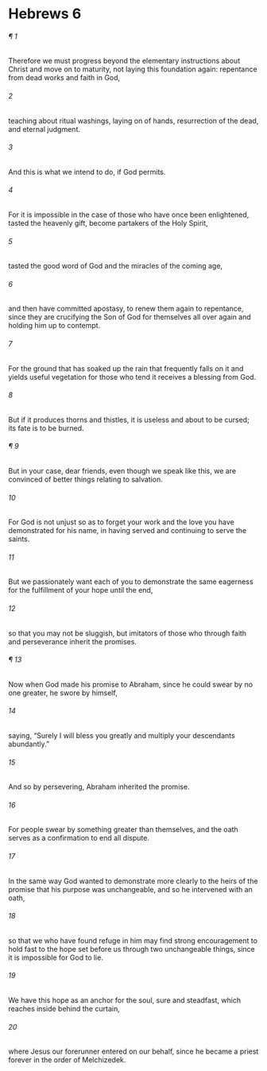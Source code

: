 # Hebrews 6
###### ¶ 1
Therefore we must progress beyond the elementary instructions about Christ and move on to maturity, not laying this foundation again: repentance from dead works and faith in God,
###### 2
teaching about ritual washings, laying on of hands, resurrection of the dead, and eternal judgment.
###### 3
And this is what we intend to do, if God permits.
###### 4
For it is impossible in the case of those who have once been enlightened, tasted the heavenly gift, become partakers of the Holy Spirit,
###### 5
tasted the good word of God and the miracles of the coming age,
###### 6
and then have committed apostasy, to renew them again to repentance, since they are crucifying the Son of God for themselves all over again and holding him up to contempt.
###### 7
For the ground that has soaked up the rain that frequently falls on it and yields useful vegetation for those who tend it receives a blessing from God.
###### 8
But if it produces thorns and thistles, it is useless and about to be cursed; its fate is to be burned.
###### ¶ 9
But in your case, dear friends, even though we speak like this, we are convinced of better things relating to salvation.
###### 10
For God is not unjust so as to forget your work and the love you have demonstrated for his name, in having served and continuing to serve the saints.
###### 11
But we passionately want each of you to demonstrate the same eagerness for the fulfillment of your hope until the end,
###### 12
so that you may not be sluggish, but imitators of those who through faith and perseverance inherit the promises.
###### ¶ 13
Now when God made his promise to Abraham, since he could swear by no one greater, he swore by himself,
###### 14
saying, “Surely I will bless you greatly and multiply your descendants abundantly.”
###### 15
And so by persevering, Abraham inherited the promise.
###### 16
For people swear by something greater than themselves, and the oath serves as a confirmation to end all dispute.
###### 17
In the same way God wanted to demonstrate more clearly to the heirs of the promise that his purpose was unchangeable, and so he intervened with an oath,
###### 18
so that we who have found refuge in him may find strong encouragement to hold fast to the hope set before us through two unchangeable things, since it is impossible for God to lie.
###### 19
We have this hope as an anchor for the soul, sure and steadfast, which reaches inside behind the curtain,
###### 20
where Jesus our forerunner entered on our behalf, since he became a priest forever in the order of Melchizedek.
